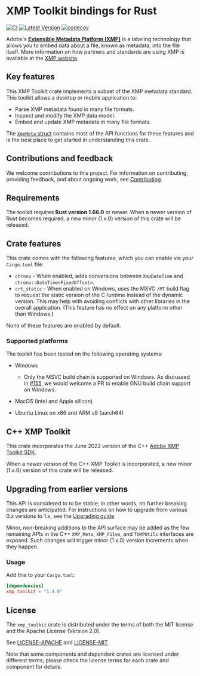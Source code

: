 # XMP Toolkit bindings for Rust

[![CI](https://github.com/adobe/xmp-toolkit-rs/actions/workflows/ci.yml/badge.svg)](https://github.com/adobe/xmp-toolkit-rs/actions/workflows/ci.yml) [![Latest Version](https://img.shields.io/crates/v/xmp_toolkit.svg)](https://crates.io/crates/xmp_toolkit) [![codecov](https://codecov.io/gh/adobe/xmp-toolkit-rs/branch/main/graph/badge.svg?token=z1yA0Y6HZK)](https://codecov.io/gh/adobe/xmp-toolkit-rs)

Adobe's **[Extensible Metadata Platform (XMP)](https://www.adobe.com/devnet/xmp.html)** is a labeling technology that allows you to embed data about a file, known as metadata, into the file itself. More information on how partners and standards are using XMP is available at the [XMP website](https://www.adobe.com/products/xmp.html).

## Key features

This XMP Toolkit crate implements a subset of the XMP metadata standard. This toolkit allows a desktop or mobile application to:

* Parse XMP metadata found in many file formats.
* Inspect and modify the XMP data model.
* Embed and update XMP metadata in many file formats.

The [`XmpMeta` struct](https://docs.rs/xmp_toolkit/latest/xmp_toolkit/struct.XmpMeta.html) contains most of the API functions for these features and is the best place to get started in understanding this crate.

## Contributions and feedback

We welcome contributions to this project. For information on contributing, providing feedback, and about ongoing work, see [Contributing](./CONTRIBUTING.md).

## Requirements

The toolkit requires **Rust version 1.66.0** or newer. When a newer version of Rust becomes required, a new minor (1.x.0) version of this crate will be released.

## Crate features

This crate comes with the following features, which you can enable via your `Cargo.toml` file:

* `chrono` - When enabled, adds conversions between `XmpDateTime` and `chrono::DateTime<FixedOffset>`.
* `crt_static` - When enabled on Windows, uses the MSVC `/MT` build flag to request the static version of the C runtime instead of the dynamic version. This may help with avoiding conflicts with other libraries in the overall application. (This feature has no effect on any platform other than Windows.)

None of these features are enabled by default.

### Supported platforms

The toolkit has been tested on the following operating systems:

* Windows
  * Only the MSVC build chain is supported on Windows. As discussed in [#155](https://github.com/adobe/xmp-toolkit-rs/issues/155), we would welcome a PR to enable GNU build chain support on Windows.

* MacOS (Intel and Apple silicon)

* Ubuntu Linux on x86 and ARM v8 (aarch64)

## C++ XMP Toolkit

This crate incorporates the June 2022 version of the C++ [Adobe XMP Toolkit SDK](https://github.com/adobe/XMP-Toolkit-SDK/).

When a newer version of the C++ XMP Toolkit is incorporated, a new minor (1.x.0) version of this crate will be released.

## Upgrading from earlier versions

This API is considered to to be stable; in other words, no further breaking changes are anticipated. For instructions on how to upgrade from various 0.x versions to 1.x, see the [Upgrading guide](./UPGRADING.md).

Minor, non-breaking additions to the API surface may be added as the few remaining APIs in the C++ `XMP_Meta`, `XMP_Files`, and `TXMPUtils` interfaces are exposed. Such changes will trigger minor (1.x.0) version increments when they happen.

### Usage

Add this to your `Cargo.toml`:

```toml
[dependencies]
xmp_toolkit = "1.4.0"
```

## License

The `xmp_toolkit` crate is distributed under the terms of both the MIT license and the Apache License (Version 2.0).

See [LICENSE-APACHE](./LICENSE-APACHE) and [LICENSE-MIT](./LICENSE-MIT).

Note that some components and dependent crates are licensed under different terms; please check the license terms for each crate and component for details.
